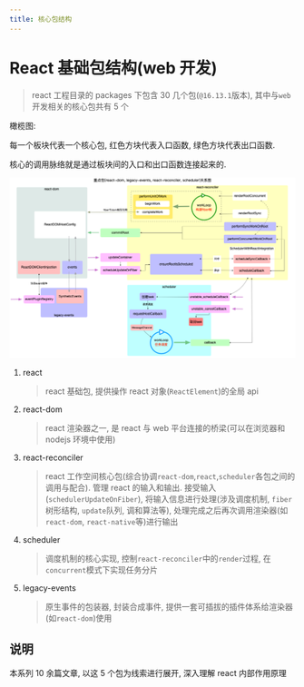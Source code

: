 ```yaml
---
title: 核心包结构
---
```


# React 基础包结构(web 开发)

> react 工程目录的 packages 下包含 30 几个包(`@16.13.1`版本), 其中与`web`开发相关的核心包共有 5 个

橄榄图:

每一个板块代表一个核心包, 红色方块代表入口函数, 绿色方块代表出口函数.

核心的调用脉络就是通过板块间的入口和出口函数连接起来的.

![](../../snapshots/core-package.png)

1. react

   > react 基础包, 提供操作 react 对象(`ReactElement`)的全局 api

2. react-dom

   > react 渲染器之一, 是 react 与 web 平台连接的桥梁(可以在浏览器和 nodejs 环境中使用)

3. react-reconciler

   > react 工作空间核心包(综合协调`react-dom`,`react`,`scheduler`各包之间的调用与配合). 管理 react 的输入和输出. 接受输入(`schedulerUpdateOnFiber`), 将输入信息进行处理(涉及调度机制, `fiber`树形结构, `update`队列, 调和算法等), 处理完成之后再次调用渲染器(如`react-dom`, `react-native`等)进行输出

4. scheduler

   > 调度机制的核心实现, 控制`react-reconciler`中的`render`过程, 在`concurrent`模式下实现任务分片

5. legacy-events

   > 原生事件的包装器, 封装合成事件, 提供一套可插拔的插件体系给渲染器(如`react-dom`)使用

## 说明

本系列 10 余篇文章, 以这 5 个包为线索进行展开, 深入理解 react 内部作用原理
